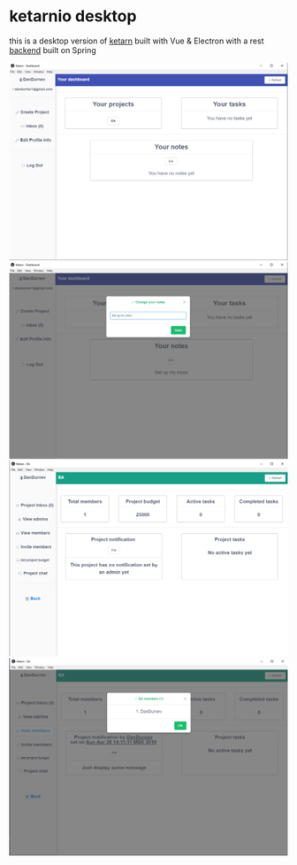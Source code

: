 # ketarnio desktop

this is a desktop version of [ketarn](https://github.com/danmoop/Ketarn) built with Vue & Electron with a rest [backend](https://github.com/danmoop/ketarnio_server) built on Spring

![](gallery/1.png)
![](gallery/2.png)
![](gallery/3.png)
![](gallery/4.png)